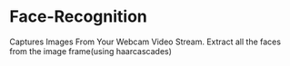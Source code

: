 # Face-Recognition
Captures Images From Your Webcam Video Stream. Extract all the faces from the image frame(using haarcascades)

